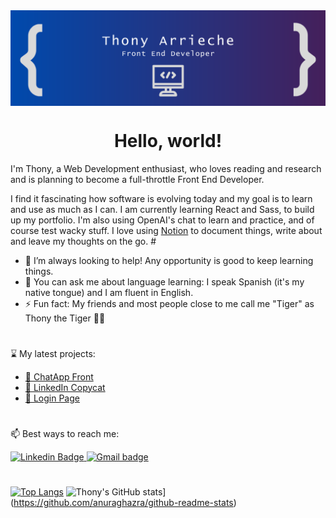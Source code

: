 <!--
**thony-arrieche/Thony-Arrieche** is a ✨ _special_ ✨ repository because its `README.md` (this file) appears on your GitHub profile.
-->

<img src="header.png" align="center"/> 

<h1 align="center">Hello, world!</h1>

<p>I'm Thony, a Web Development enthusiast, who loves reading and research and is planning to become a full-throttle Front End Developer.</p>

<p>I find it fascinating how software is evolving today and my goal is to learn and use as much as I can. I am currently learning React and Sass, to build up my portfolio. I'm also using OpenAI's chat to learn and practice, and of course test wacky stuff. I love using <a href="https://meadow-share-aed.notion.site/Team-Space-Home-d6dacefcfbb64026aa5111d4c45ff53a" target="_blank">Notion</a> to document things, write about and leave my thoughts on the go.</>
#
<ul>
  <li>🤝 I’m always looking to help! Any opportunity is good to keep learning things.</li>
  <li>📣 You can ask me about language learning: I speak Spanish (it's my native tongue) and I am fluent in English.</li>
  <li>⚡ Fun fact: My friends and most people close to me call me "Tiger" as Thony the Tiger 🐯🥣</li>
</ul>

#
⌛ My latest projects:
- [💬 ChatApp Front](https://github.com/thony-arrieche/chat-app-front)
- [💼 LinkedIn Copycat](https://thony-arrieche.github.io/linkedin-copycat/)
- [👤 Login Page](https://github.com/thony-arrieche/07-login-page)

#
📫 Best ways to reach me:
  <div id="social-badges">
    <a href="https://www.linkedin.com/in/thony-arrieche/" target="_blank">
      <img src="https://img.shields.io/badge/linkedin-blue?style=for-the-badge&logo=linkedin&logoColor=white" alt="Linkedin Badge" />
    </a>
    <a href="mailto:thonyarrieche77@gmail.com">
      <img src="https://img.shields.io/badge/Gmail-white?style=for-the-badge&logo=Gmail&logoColor=red" alt="Gmail badge" />
    </a>
  </div>

#
<!-- these are generated thanks to this repo https://github.com/anuraghazra/github-readme-stats 
📊 My Stats: <br /> -->
  [![Top Langs](https://github-readme-stats.vercel.app/api/top-langs/?username=thony-arrieche&theme=tokyonight)](https://github.com/thony-arrieche/github-readme-stats)
  ![Thony's GitHub stats](https://github-readme-stats.vercel.app/api?username=thony-arrieche)](https://github.com/anuraghazra/github-readme-stats)

